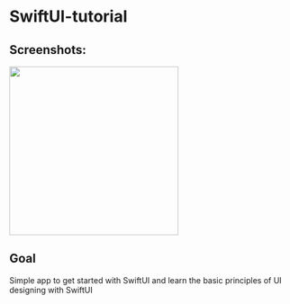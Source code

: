 # SwiftUI-tutorial

## Screenshots:
<p align="row">
<img src= "" width="300" >

## Goal

Simple app to get started with SwiftUI and learn the basic principles of UI designing with SwiftUI
